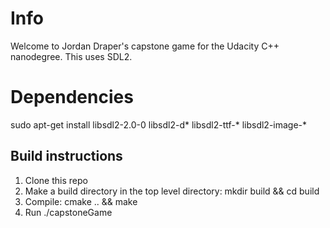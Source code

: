 # Info
Welcome to Jordan Draper's capstone game for the Udacity C++ nanodegree. This uses SDL2.

# Dependencies
sudo apt-get install libsdl2-2.0-0 libsdl2-d* libsdl2-ttf-* libsdl2-image-*

## Build instructions

1. Clone this repo
2. Make a build directory in the top level directory: mkdir build && cd build
3. Compile: cmake .. && make
4. Run ./capstoneGame